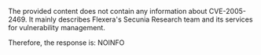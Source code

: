 The provided content does not contain any information about CVE-2005-2469. It mainly describes Flexera's Secunia Research team and its services for vulnerability management.

Therefore, the response is: NOINFO